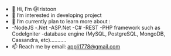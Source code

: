- 👋 Hi, I’m @Iristoon
- 👀 I’m interested in developing project
- 🌱 I’m currently plan to learn more about :
- -NodeJS
-.Net
-ASP.Net
-C#
-REST
-PHP framework such as CodeIgniter
-database engine (MySQL, PostgreSQL, MongoDB, Cassandra, etc)...........
- 📫 Reach me by email: appli1778@gmail.com

<!---
Iristoon/Iristoon is a ✨ special ✨ repository because its `README.md` (this file) appears on your GitHub profile.
You can click the Preview link to take a look at your changes.
--->
